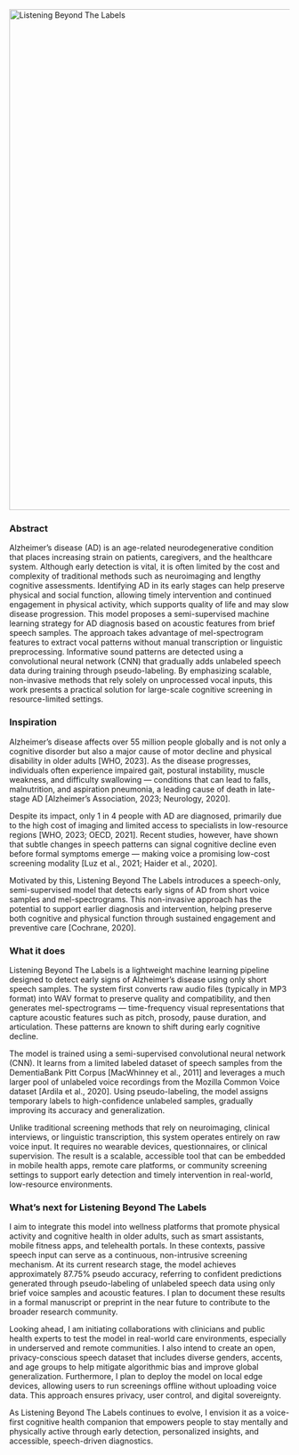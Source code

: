 <img width="900" alt="Listening Beyond The Labels" src="https://github.com/user-attachments/assets/697737da-d101-4e55-886c-eafa79cf38fe" />

### Abstract
Alzheimer’s disease (AD) is an age-related neurodegenerative condition that places increasing strain on patients, caregivers, and the healthcare system. Although early detection is vital, it is often limited by the cost and complexity of traditional methods such as neuroimaging and lengthy cognitive assessments. Identifying AD in its early stages can help preserve physical and social function, allowing timely intervention and continued engagement in physical activity, which supports quality of life and may slow disease progression. This model proposes a semi-supervised machine learning strategy for AD diagnosis based on acoustic features from brief speech samples. The approach takes advantage of mel-spectrogram features to extract vocal patterns without manual transcription or linguistic preprocessing. Informative sound patterns are detected using a convolutional neural network (CNN) that gradually adds unlabeled speech data during training through pseudo-labeling. By emphasizing scalable, non-invasive methods that rely solely on unprocessed vocal inputs, this work presents a practical solution for large-scale cognitive screening in resource-limited settings.

### Inspiration
Alzheimer’s disease affects over 55 million people globally and is not only a cognitive disorder but also a major cause of motor decline and physical disability in older adults [WHO, 2023]. As the disease progresses, individuals often experience impaired gait, postural instability, muscle weakness, and difficulty swallowing — conditions that can lead to falls, malnutrition, and aspiration pneumonia, a leading cause of death in late-stage AD [Alzheimer’s Association, 2023; Neurology, 2020].

Despite its impact, only 1 in 4 people with AD are diagnosed, primarily due to the high cost of imaging and limited access to specialists in low-resource regions [WHO, 2023; OECD, 2021]. Recent studies, however, have shown that subtle changes in speech patterns can signal cognitive decline even before formal symptoms emerge — making voice a promising low-cost screening modality [Luz et al., 2021; Haider et al., 2020].

Motivated by this, Listening Beyond The Labels introduces a speech-only, semi-supervised model that detects early signs of AD from short voice samples and mel-spectrograms. This non-invasive approach has the potential to support earlier diagnosis and intervention, helping preserve both cognitive and physical function through sustained engagement and preventive care [Cochrane, 2020].

### What it does
Listening Beyond The Labels is a lightweight machine learning pipeline designed to detect early signs of Alzheimer’s disease using only short speech samples. The system first converts raw audio files (typically in MP3 format) into WAV format to preserve quality and compatibility, and then generates mel-spectrograms — time-frequency visual representations that capture acoustic features such as pitch, prosody, pause duration, and articulation. These patterns are known to shift during early cognitive decline.

The model is trained using a semi-supervised convolutional neural network (CNN). It learns from a limited labeled dataset of speech samples from the DementiaBank Pitt Corpus [MacWhinney et al., 2011] and leverages a much larger pool of unlabeled voice recordings from the Mozilla Common Voice dataset [Ardila et al., 2020]. Using pseudo-labeling, the model assigns temporary labels to high-confidence unlabeled samples, gradually improving its accuracy and generalization.

Unlike traditional screening methods that rely on neuroimaging, clinical interviews, or linguistic transcription, this system operates entirely on raw voice input. It requires no wearable devices, questionnaires, or clinical supervision. The result is a scalable, accessible tool that can be embedded in mobile health apps, remote care platforms, or community screening settings to support early detection and timely intervention in real-world, low-resource environments.

### What’s next for Listening Beyond The Labels
I aim to integrate this model into wellness platforms that promote physical activity and cognitive health in older adults, such as smart assistants, mobile fitness apps, and telehealth portals. In these contexts, passive speech input can serve as a continuous, non-intrusive screening mechanism. At its current research stage, the model achieves approximately 87.75% pseudo accuracy, referring to confident predictions generated through pseudo-labeling of unlabeled speech data using only brief voice samples and acoustic features. I plan to document these results in a formal manuscript or preprint in the near future to contribute to the broader research community.

Looking ahead, I am initiating collaborations with clinicians and public health experts to test the model in real-world care environments, especially in underserved and remote communities. I also intend to create an open, privacy-conscious speech dataset that includes diverse genders, accents, and age groups to help mitigate algorithmic bias and improve global generalization. Furthermore, I plan to deploy the model on local edge devices, allowing users to run screenings offline without uploading voice data. This approach ensures privacy, user control, and digital sovereignty.

As Listening Beyond The Labels continues to evolve, I envision it as a voice-first cognitive health companion that empowers people to stay mentally and physically active through early detection, personalized insights, and accessible, speech-driven diagnostics.
